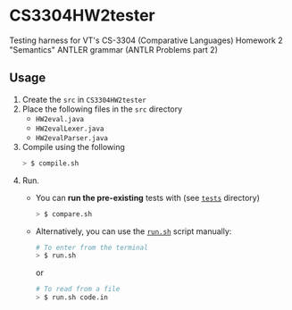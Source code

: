 # CS3304HW2tester
Testing harness for VT's CS-3304 (Comparative Languages) Homework 2 "Semantics" ANTLER grammar (ANTLR Problems part 2)

## Usage
1. Create the `src` in `CS3304HW2tester`
2. Place the following files in the `src` directory
    - `HW2eval.java`
    - `HW2evalLexer.java`
    - `HW2evalParser.java`
3. Compile using the following
    ```bash
    > $ compile.sh
    ```
4. Run.
    -  You can **run the pre-existing** tests with (see [`tests`](https://github.com/andjf/CS3304HW2tester/tree/main/tests) directory)
        ```bash
        > $ compare.sh
        ```
    - Alternatively, you can use the [`run.sh`](https://github.com/andjf/CS3304HW2tester/tree/main/run.sh) script manually:
      ```bash
      # To enter from the terminal
      > $ run.sh
      ```
      or
      
      ```bash
      # To read from a file
      > $ run.sh code.in
      ```
